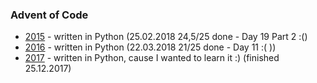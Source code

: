 ### Advent of Code

- [2015](2015) - written in Python (25.02.2018 24,5/25 done - Day 19 Part 2 :()
- [2016](2016) - written in Python (22.03.2018 21/25 done - Day 11 :( ))
- [2017](2017) - written in Python, cause I wanted to learn it :) (finished 25.12.2017)
